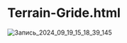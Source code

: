 # Terrain-Gride.html
![Запись_2024_09_19_15_18_39_145](https://github.com/user-attachments/assets/974c30f2-af5f-4a1b-bdf4-cd69b8039488)
